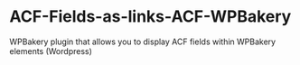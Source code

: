 # ACF-Fields-as-links-ACF-WPBakery
WPBakery plugin that allows you to display ACF fields within WPBakery elements (Wordpress)
